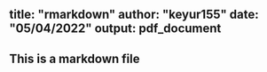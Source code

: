 title: "rmarkdown"
author: "keyur155"
date: "05/04/2022"
output: pdf_document
---

## This is a markdown file
